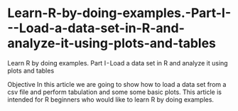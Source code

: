 # Learn-R-by-doing-examples.-Part-I---Load-a-data-set-in-R-and-analyze-it-using-plots-and-tables
Learn R by doing examples. Part I - Load a data set in R and analyze it using plots and tables

Objective
In this article we are going to show how to load a data set from a csv file and perform tabulation and some some basic plots. This article is intended for R beginners who would like to learn R by doing examples.
